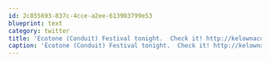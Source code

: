 ```yaml
---
id: 2c855693-837c-4cce-a2ee-613903799e53
blueprint: text
category: twitter
title: 'Ecotone (Conduit) Festival tonight.  Check it! http://kelownaconduit.com/'
caption: 'Ecotone (Conduit) Festival tonight.  Check it! http://kelownaconduit.com/'
---
```

